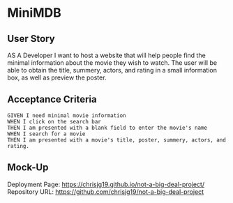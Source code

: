 # MiniMDB

## User Story

AS A Developer
I want to host a website that will help people find the minimal information about the movie they wish to watch.
The user will be able to obtain the title, summery, actors, and rating in a small information box, as well as preview the poster.

## Acceptance Criteria

<!-- Uses a CSS framework other than Bootstrap.
Deployed to Github Pages.
Responds to user input.
Uses 2+ server-side APIs.
Uses modals instead of alerts, confirms, or prompts.
Uses client-side storage to store persistent data.
Is responsive.
Has a polished UI.
Has a clean repository.
-->

```
GIVEN I need minimal movie information
WHEN I click on the search bar
THEN I am presented with a blank field to enter the movie's name
WHEN I search for a movie
THEN I am presented with a movie's title, poster, summery, actors, and rating.
```
## Mock-Up



Deployment Page: https://chrisjg19.github.io/not-a-big-deal-project/
Repository URL: https://github.com/chrisjg19/not-a-big-deal-project
